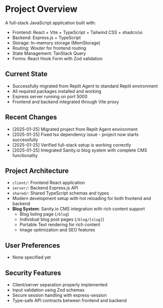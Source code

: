 # Project Overview

A full-stack JavaScript application built with:
- Frontend: React + Vite + TypeScript + Tailwind CSS + shadcn/ui
- Backend: Express.js + TypeScript
- Storage: In-memory storage (MemStorage)
- Routing: Wouter for frontend routing
- State Management: TanStack Query
- Forms: React Hook Form with Zod validation

## Current State
- Successfully migrated from Replit Agent to standard Replit environment
- All required packages installed and working
- Express server running on port 5000
- Frontend and backend integrated through Vite proxy

## Recent Changes
- [2025-01-25] Migrated project from Replit Agent environment
- [2025-01-25] Fixed tsx dependency issue - project now starts successfully
- [2025-01-25] Verified full-stack setup is working correctly
- [2025-01-25] Integrated Sanity.io blog system with complete CMS functionality

## Project Architecture
- `client/`: Frontend React application
- `server/`: Backend Express.js API
- `shared/`: Shared TypeScript schemas and types
- Modern development setup with hot reloading for both frontend and backend
- **Blog System**: Sanity.io CMS integration with rich content support
  - Blog listing page (`/blog`)
  - Individual blog post pages (`/blog/[slug]`)
  - Portable Text rendering for rich content
  - Image optimization and SEO features

## User Preferences
- None specified yet

## Security Features
- Client/server separation properly implemented
- Input validation using Zod schemas
- Secure session handling with express-session
- Type-safe API contracts between frontend and backend